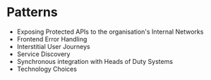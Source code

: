 # Patterns

* Exposing Protected APIs to the organisation's Internal Networks
* Frontend Error Handling
* Interstitial User Journeys
* Service Discovery
* Synchronous integration with Heads of Duty Systems
* Technology Choices
